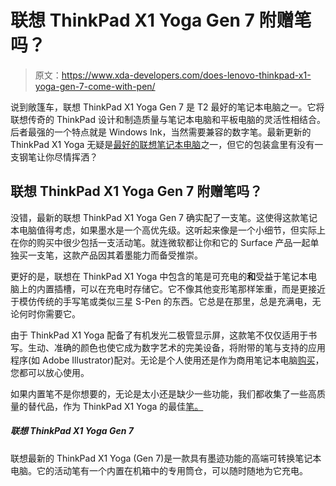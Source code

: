 # 联想 ThinkPad X1 Yoga Gen 7 附赠笔吗？

> 原文：<https://www.xda-developers.com/does-lenovo-thinkpad-x1-yoga-gen-7-come-with-pen/>

说到敞篷车，联想 ThinkPad X1 Yoga Gen 7 是 T2 最好的笔记本电脑之一。它将联想传奇的 ThinkPad 设计和制造质量与笔记本电脑和平板电脑的灵活性相结合。后者最强的一个特点就是 Windows Ink，当然需要兼容的数字笔。最新更新的 ThinkPad X1 Yoga 无疑是[最好的联想笔记本电脑](https://www.xda-developers.com/best-lenovo-laptops/)之一，但它的包装盒里有没有一支钢笔让你尽情挥洒？

## 联想 ThinkPad X1 Yoga Gen 7 附赠笔吗？

没错，最新的联想 ThinkPad X1 Yoga Gen 7 确实配了一支笔。这使得这款笔记本电脑值得考虑，如果墨水是一个高优先级。这听起来像是一个小细节，但实际上在你的购买中很少包括一支活动笔。就连微软都让你和它的 Surface 产品一起单独买一支笔，这款产品因其着墨能力而备受推崇。

更好的是，联想在 ThinkPad X1 Yoga 中包含的笔是可充电的**和**受益于笔记本电脑上的内置插槽，可以在充电时存储它。它不像其他变形笔那样笨重，而是更接近于模仿传统的手写笔或类似三星 S-Pen 的东西。它总是在那里，总是充满电，无论何时你需要它。

由于 ThinkPad X1 Yoga 配备了有机发光二极管显示屏，这款笔不仅仅适用于书写。生动、准确的颜色也使它成为数字艺术的完美设备，将附带的笔与支持的应用程序(如 Adobe Illustrator)配对。无论是个人使用还是作为商用笔记本电脑[购买](https://www.xda-developers.com/best-business-laptops/)，您都可以放心使用。

如果内置笔不是你想要的，无论是太小还是缺少一些功能，我们都收集了一些高质量的替代品，作为 ThinkPad X1 Yoga 的最佳[笔。](https://www.xda-developers.com/best-pens-lenovo-thinkpad-x1-yoga-gen-7/)

##### 联想 ThinkPad X1 Yoga Gen 7

联想最新的 ThinkPad X1 Yoga (Gen 7)是一款具有墨迹功能的高端可转换笔记本电脑。它的活动笔有一个内置在机箱中的专用筒仓，可以随时随地为它充电。